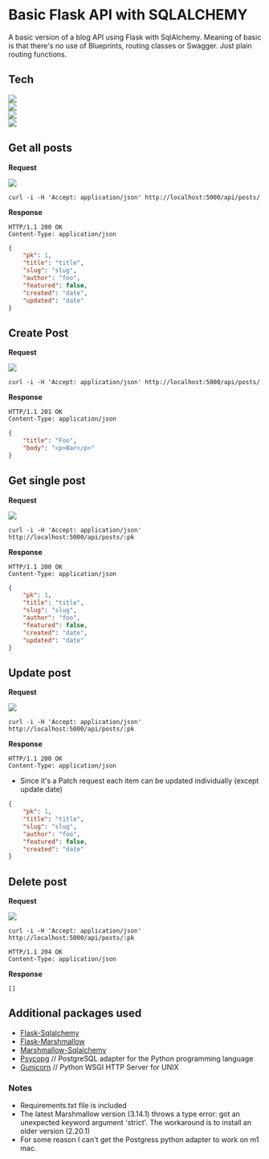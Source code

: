 # Basic Flask API with SQLALCHEMY
A basic version of a blog API using Flask with SqlAlchemy. Meaning of basic is that there's no use of Blueprints, routing classes or Swagger.
Just plain routing functions. 

## Tech

![](https://img.shields.io/static/v1?style=for-the-badge&label=Python&message=3.9&color=006600&logo=python)  
![](https://img.shields.io/static/v1?style=for-the-badge&label=Flask&message=2.0&color=006600&logo=jetbrains)   
![](https://img.shields.io/static/v1?style=for-the-badge&label=Pycharm&message=2021.3.2&color=006600&logo=pycharm)  
![](https://img.shields.io/static/v1?style=for-the-badge&label=Sqlite&message=3.0&color=006600&logo=sqlite)  

## Get all posts

**Request**

![](https://img.shields.io/static/v1?label=GET&message=/api/posts/&color=005599)

```text
curl -i -H 'Accept: application/json' http://localhost:5000/api/posts/
```

**Response**

```text
HTTP/1.1 200 OK
Content-Type: application/json
```
```json
{
    "pk": 1,
    "title": "title",
    "slug": "slug",
    "author": "foo",
    "featured": false,
    "created": "date",
    "updated": "date"
}
```

## Create Post
**Request**

![](https://img.shields.io/static/v1?label=POST&message=/api/posts/&color=005599)
```text
curl -i -H 'Accept: application/json' http://localhost:5000/api/posts/
```
**Response**
```text
HTTP/1.1 201 OK
Content-Type: application/json
```
```json
{
    "title": "Foo",
    "body": "<p>Bar</p>"
}
```

## Get single post
**Request**

![](https://img.shields.io/static/v1?label=GET&message=/api/posts/<int:pk>/&color=005599)
```text
curl -i -H 'Accept: application/json' http://localhost:5000/api/posts/:pk
```
**Response**
```text
HTTP/1.1 200 OK
Content-Type: application/json
```
```json
{
    "pk": 1,
    "title": "title",
    "slug": "slug",
    "author": "foo",
    "featured": false,
    "created": "date",
    "updated": "date"
}
```

## Update post
**Request**

![](https://img.shields.io/static/v1?label=PUT&message=/api/posts/:pk&color=005599)
```text
curl -i -H 'Accept: application/json' http://localhost:5000/api/posts/:pk
```
**Response**
```text
HTTP/1.1 200 OK
Content-Type: application/json
```
* Since it's a Patch request each item can be updated individually (except update date)
```json
{
    "pk": 1,
    "title": "title",
    "slug": "slug",
    "author": "foo",
    "featured": false,
    "created": "date"
}
```

## Delete post
**Request**

![](https://img.shields.io/static/v1?label=DELETE&message=/api/posts/<int:pk>/&color=005599)
```text
curl -i -H 'Accept: application/json' http://localhost:5000/api/posts/:pk
```
```text
HTTP/1.1 204 OK
Content-Type: application/json
```

**Response**
```text
[]
```

## Additional packages used

* [Flask-Sqlalchemy](https://flask-sqlalchemy.palletsprojects.com/en/2.x/)
* [Flask-Marshmallow](https://flask-marshmallow.readthedocs.io/en/latest/)
* [Marshmallow-Sqlalchemy](https://marshmallow-sqlalchemy.readthedocs.io/en/latest/)
* [Psycopg](https://www.psycopg.org/)  // PostgreSQL adapter for the Python programming language
* [Gunicorn](https://gunicorn.org/)  // Python WSGI HTTP Server for UNIX

### Notes

* Requirements.txt file is included
* The latest Marshmallow version (3.14.1) throws a type error: got an unexpected keyword argument 'strict'. The workaround is to install an older version (2.20.1)
* For some reason I can't get the Postgress python adapter to work on m1 mac. 





